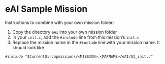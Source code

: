 # eAI Sample Mission

Instructions to combine with your own mission folder:

1. Copy the directory `eAI` into your own mission folder
2. In your `init.c`, add the `#include` line from this mission’s `init.c`
3. Replace the mission name in the `#include` line with your mission name. It should look like

```
#include "$CurrentDir:mpmissions/<MISSION>.<MAPNAME>/eAI/AI_init.c"
```


